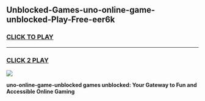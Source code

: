 
## Unblocked-Games-uno-online-game-unblocked-Play-Free-eer6k
<h3>
<a href="https://premium76.site?title=uno-online-game-unblocked&ref=22A">CLICK TO PLAY</a></h3>
<hr>

<h3>
<a href="https://premium76.site?title=uno-online-game-unblocked&ref=22A">CLICK 2 PLAY</a>
  
</h3>

<a href="https://premium76.site?title=uno-online-game-unblocked&ref=22A"><img src="https://clearcache.store/games.png"></a>


**uno-online-game-unblocked games unblocked: Your Gateway to Fun and Accessible Online Gaming**
